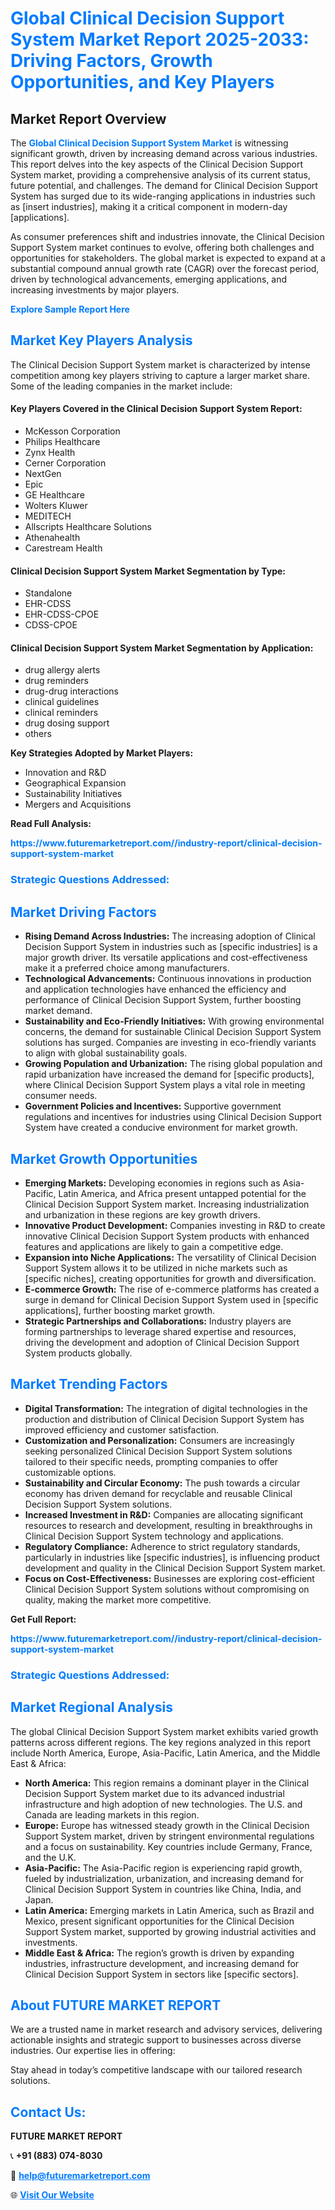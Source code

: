 <h1 style="color: #007BFF;">Global Clinical Decision Support System Market Report 2025-2033: Driving Factors, Growth Opportunities, and Key Players</h1>

<section id="overview">
<h2>Market Report Overview</h2>
<p>The <a href="https://www.futuremarketreport.com//industry-report/clinical-decision-support-system-market" style="color: #007BFF; text-decoration: none;"><strong>Global Clinical Decision Support System Market</strong></a> is witnessing significant growth, driven by increasing demand across various industries. This report delves into the key aspects of the Clinical Decision Support System market, providing a comprehensive analysis of its current status, future potential, and challenges. The demand for Clinical Decision Support System has surged due to its wide-ranging applications in industries such as [insert industries], making it a critical component in modern-day [applications].</p>
<p>As consumer preferences shift and industries innovate, the Clinical Decision Support System market continues to evolve, offering both challenges and opportunities for stakeholders. The global market is expected to expand at a substantial compound annual growth rate (CAGR) over the forecast period, driven by technological advancements, emerging applications, and increasing investments by major players.</p>
</section>

<section id="overview">
<p><a href="https://www.futuremarketreport.com//request-sample/reportId=80076" style="color: #007BFF; text-decoration: none;"><strong>Explore Sample Report Here</strong></a></p>
</section>

<section id="key-players">
<h2 style="color: #007BFF;">Market Key Players Analysis</h2>
<p>The Clinical Decision Support System market is characterized by intense competition among key players striving to capture a larger market share. Some of the leading companies in the market include:</p>
<h4>Key Players Covered in the Clinical Decision Support System Report:</h4>
<ul><li>McKesson Corporation</li><li>Philips Healthcare</li><li>Zynx Health</li><li>Cerner Corporation</li><li>NextGen</li><li>Epic</li><li>GE Healthcare</li><li>Wolters Kluwer</li><li>MEDITECH</li><li>Allscripts Healthcare Solutions</li><li>Athenahealth</li><li>Carestream Health</li></ul>
<h4>Clinical Decision Support System Market Segmentation by Type:</h4>
<ul><li>Standalone</li><li>EHR-CDSS</li><li>EHR-CDSS-CPOE</li><li>CDSS-CPOE</li></ul>

<h4>Clinical Decision Support System Market Segmentation by Application:</h4>
<ul><li>drug allergy alerts</li><li>drug reminders</li><li>drug-drug interactions</li><li>clinical guidelines</li><li>clinical reminders</li><li>drug dosing support</li><li>others</li></ul>
<p><strong>Key Strategies Adopted by Market Players:</strong></p>
<ul>
<li>Innovation and R&D</li>
<li>Geographical Expansion</li>
<li>Sustainability Initiatives</li>
<li>Mergers and Acquisitions</li>
</ul>
</section>

<section>
<p><strong>Read Full Analysis: </strong></p><a href="https://www.futuremarketreport.com//industry-report/clinical-decision-support-system-market" style="color: #007BFF; text-decoration: none;"><strong>https://www.futuremarketreport.com//industry-report/clinical-decision-support-system-market</strong></a>
<h3 style="color: #007BFF;">Strategic Questions Addressed:</h3>
</section>

<section id="driving-factors">
<h2 style="color: #007BFF;">Market Driving Factors</h2>
<ul>
<li><strong>Rising Demand Across Industries:</strong> The increasing adoption of Clinical Decision Support System in industries such as [specific industries] is a major growth driver. Its versatile applications and cost-effectiveness make it a preferred choice among manufacturers.</li>
<li><strong>Technological Advancements:</strong> Continuous innovations in production and application technologies have enhanced the efficiency and performance of Clinical Decision Support System, further boosting market demand.</li>
<li><strong>Sustainability and Eco-Friendly Initiatives:</strong> With growing environmental concerns, the demand for sustainable Clinical Decision Support System solutions has surged. Companies are investing in eco-friendly variants to align with global sustainability goals.</li>
<li><strong>Growing Population and Urbanization:</strong> The rising global population and rapid urbanization have increased the demand for [specific products], where Clinical Decision Support System plays a vital role in meeting consumer needs.</li>
<li><strong>Government Policies and Incentives:</strong> Supportive government regulations and incentives for industries using Clinical Decision Support System have created a conducive environment for market growth.</li>
</ul>
</section>

<section id="growth-opportunities">
<h2 style="color: #007BFF;">Market Growth Opportunities</h2>
<ul>
<li><strong>Emerging Markets:</strong> Developing economies in regions such as Asia-Pacific, Latin America, and Africa present untapped potential for the Clinical Decision Support System market. Increasing industrialization and urbanization in these regions are key growth drivers.</li>
<li><strong>Innovative Product Development:</strong> Companies investing in R&D to create innovative Clinical Decision Support System products with enhanced features and applications are likely to gain a competitive edge.</li>
<li><strong>Expansion into Niche Applications:</strong> The versatility of Clinical Decision Support System allows it to be utilized in niche markets such as [specific niches], creating opportunities for growth and diversification.</li>
<li><strong>E-commerce Growth:</strong> The rise of e-commerce platforms has created a surge in demand for Clinical Decision Support System used in [specific applications], further boosting market growth.</li>
<li><strong>Strategic Partnerships and Collaborations:</strong> Industry players are forming partnerships to leverage shared expertise and resources, driving the development and adoption of Clinical Decision Support System products globally.</li>
</ul>
</section>

<section id="trending-factors">
<h2 style="color: #007BFF;">Market Trending Factors</h2>
<ul>
<li><strong>Digital Transformation:</strong> The integration of digital technologies in the production and distribution of Clinical Decision Support System has improved efficiency and customer satisfaction.</li>
<li><strong>Customization and Personalization:</strong> Consumers are increasingly seeking personalized Clinical Decision Support System solutions tailored to their specific needs, prompting companies to offer customizable options.</li>
<li><strong>Sustainability and Circular Economy:</strong> The push towards a circular economy has driven demand for recyclable and reusable Clinical Decision Support System solutions.</li>
<li><strong>Increased Investment in R&D:</strong> Companies are allocating significant resources to research and development, resulting in breakthroughs in Clinical Decision Support System technology and applications.</li>
<li><strong>Regulatory Compliance:</strong> Adherence to strict regulatory standards, particularly in industries like [specific industries], is influencing product development and quality in the Clinical Decision Support System market.</li>
<li><strong>Focus on Cost-Effectiveness:</strong> Businesses are exploring cost-efficient Clinical Decision Support System solutions without compromising on quality, making the market more competitive.</li>
</ul>
</section>

<section>
<p><strong>Get Full Report: </strong></p><a href="https://www.futuremarketreport.com//industry-report/clinical-decision-support-system-market" style="color: #007BFF; text-decoration: none;"><strong>https://www.futuremarketreport.com//industry-report/clinical-decision-support-system-market</strong></a>
<h3 style="color: #007BFF;">Strategic Questions Addressed:</h3>
</section>


<section id="regional-analysis">
<h2 style="color: #007BFF;">Market Regional Analysis</h2>
<p>The global Clinical Decision Support System market exhibits varied growth patterns across different regions. The key regions analyzed in this report include North America, Europe, Asia-Pacific, Latin America, and the Middle East & Africa:</p>
<ul>
<li><strong>North America:</strong> This region remains a dominant player in the Clinical Decision Support System market due to its advanced industrial infrastructure and high adoption of new technologies. The U.S. and Canada are leading markets in this region.</li>
<li><strong>Europe:</strong> Europe has witnessed steady growth in the Clinical Decision Support System market, driven by stringent environmental regulations and a focus on sustainability. Key countries include Germany, France, and the U.K.</li>
<li><strong>Asia-Pacific:</strong> The Asia-Pacific region is experiencing rapid growth, fueled by industrialization, urbanization, and increasing demand for Clinical Decision Support System in countries like China, India, and Japan.</li>
<li><strong>Latin America:</strong> Emerging markets in Latin America, such as Brazil and Mexico, present significant opportunities for the Clinical Decision Support System market, supported by growing industrial activities and investments.</li>
<li><strong>Middle East & Africa:</strong> The region’s growth is driven by expanding industries, infrastructure development, and increasing demand for Clinical Decision Support System in sectors like [specific sectors].</li>
</ul>
</section>

<footer>
<h2 style="color: #007BFF;">About FUTURE MARKET REPORT</h2>
<p>We are a trusted name in market research and advisory services, delivering actionable insights and strategic support to businesses across diverse industries. Our expertise lies in offering:</p>

<p>Stay ahead in today’s competitive landscape with our tailored research solutions.</p>

<h2 style="color: #007BFF;">Contact Us:</h2>
<p><strong>FUTURE MARKET REPORT</strong></p>
<p>📞 <strong>+91 (883) 074-8030</strong></p>
<p>📧 <strong><a href="mailto:help@futuremarketreport.com" style="color: #007BFF;">help@futuremarketreport.com</a></strong></p>
<p>🌐 <strong><a href="https://www.futuremarketreport.com/" style="color: #007BFF;">Visit Our Website</a></strong></p>
</footer>